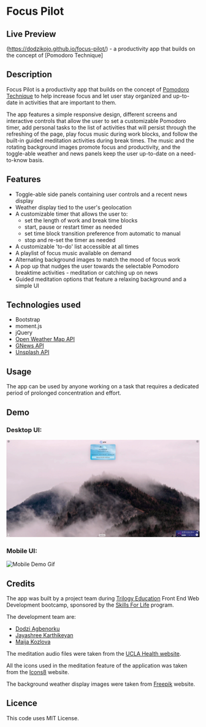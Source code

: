 # Focus Pilot
## Live Preview
(https://dodzikojo.github.io/focus-pilot/) - a productivity app that builds on the concept of [Pomodoro Technique]

## Description
Focus Pilot is a productivity app that builds on the concept of [Pomodoro Technique](https://en.wikipedia.org/wiki/Pomodoro_Technique) to help increase focus and let user stay organized and up-to-date in activities that are important to them.

The app features a simple responsive design, different screens and interactive controls that allow the user to set a customizable Pomodoro timer, add personal tasks to the list of activities that will persist through the refreshing of the page, play focus music during work blocks, and follow the built-in guided meditation activities during break times. The music and the rotating background images promote focus and productivity, and the toggle-able weather and news panels keep the user up-to-date on a need-to-know basis.

## Features
* Toggle-able side panels containing user controls and a recent news display
* Weather display tied to the user's geolocation
* A customizable timer that allows the user to:
    * set the length of work and break time blocks
    * start, pause or restart timer as needed
    * set time block transition preference from automatic to manual
    * stop and re-set the timer as needed
* A customizable 'to-do' list accessible at all times
* A playlist of focus music available on demand
* Alternating background images to match the mood of focus work
* A pop up that nudges the user towards the selectable Pomodoro breaktime activities - meditation or catching up on news
* Guided meditation options that feature a relaxing background and a simple UI


## Technologies used
* Bootstrap
* moment.js
* jQuery
* [Open Weather Map API](https://api.openweathermap.org)
* [GNews API](https://gnews.io/api/)
* [Unsplash API](https://unsplash.com/developers)

## Usage

The app can be used by anyone working on a task that requires a dedicated period of prolonged concentration and effort. 

## Demo
### Desktop UI:
<img src="./assets/images/previews/Desktop-Demo.gif" alt="Desktop Demo Gif" width="900"/>

### Mobile UI:
<img src="./assets/images/previews/Mobile-Demo.gif" alt="Mobile Demo Gif" width="320"/>


## Credits

The app was built by a project team during [Trilogy Education](https://2u.com/) Front End Web Development bootcamp, sponsored by the [Skills For Life](https://skillsforlife.edx.org/) program.

The development team are:

* [Dodzi Agbenorku](https://github.com/dodzikojo)
* [Jayashree Karthikeyan](https://github.com/JayaPK21)
* [Maija Kozlova](https://github.com/maijako)

The meditation audio files were taken from the [UCLA Health website](https://www.uclahealth.org/programs/marc/free-guided-meditations/guided-meditations).


All the icons used in the meditation feature of the application was taken from the [Icons8](https://icons8.com) website.

The background weather display images were taken from [Freepik](https://www.freepik.com/) website.

## Licence

This code uses MIT License.
